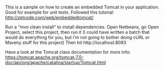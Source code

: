 This is a sample on how to create an embedded Tomcat in your application. Good for example for unit tests.
Followed this tutorial: http://zetcode.com/web/embeddedtomcat/

Run a "mvn clean install" to install dependencies.
Open Netbeans, go Open Project, select this project, then run it (I could have written a batch that would do everything for you, but I'm not going to bother doing cURL or Maveny stuff for this project)
Then hit http://localhost:8083

Have a look at the Tomcat class documentation for more info: https://tomcat.apache.org/tomcat-7.0-doc/api/org/apache/catalina/startup/Tomcat.html
